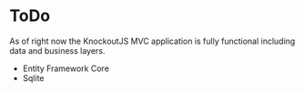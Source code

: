 # ToDo
As of right now the KnockoutJS MVC application is fully functional including data and business layers.
- Entity Framework Core
- Sqlite
